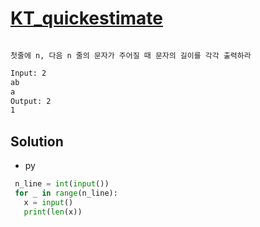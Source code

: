# [KT_quickestimate](https://open.kattis.com/problems/quickestimate)

```en

```

```kr
첫줄에 n, 다음 n 줄의 문자가 주어질 때 문자의 길이를 각각 출력하라
```

```txt
Input: 2
ab
a
Output: 2
1
```

## Solution

* py

 ```py
  n_line = int(input())
  for _ in range(n_line):
    x = input()
    print(len(x))
  ```
